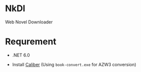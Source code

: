# NkDl

Web Novel Downloader

# Requrement

- .NET 6.0

- Install [Caliber](https://calibre-ebook.com/download_windows) (Using `book-convert.exe` for AZW3 conversion)

